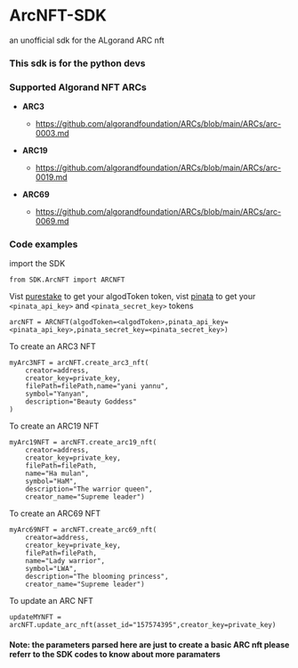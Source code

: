# ArcNFT-SDK
an unofficial sdk for the ALgorand ARC nft

### This sdk is for the python devs


### Supported Algorand NFT ARCs

- **ARC3**
  - <https://github.com/algorandfoundation/ARCs/blob/main/ARCs/arc-0003.md>

- **ARC19**
  - <https://github.com/algorandfoundation/ARCs/blob/main/ARCs/arc-0019.md>

- **ARC69**
  - <https://github.com/algorandfoundation/ARCs/blob/main/ARCs/arc-0069.md>

### Code examples

import the SDK
```
from SDK.ArcNFT import ARCNFT
```


Vist [purestake](https://developer.purestake.io/)  to get your algodToken token,
vist [pinata](https://app.pinata.cloud/keys)  to get your ```<pinata_api_key>``` and ```<pinata_secret_key>``` tokens
```
arcNFT = ARCNFT(algodToken=<algodToken>,pinata_api_key=<pinata_api_key>,pinata_secret_key=<pinata_secret_key>)
```


To create an ARC3 NFT

```
myArc3NFT = arcNFT.create_arc3_nft(
    creator=address,
    creator_key=private_key,
    filePath=filePath,name="yani yannu",
    symbol="Yanyan",
    description="Beauty Goddess"
)
```

To create an ARC19 NFT

```
myArc19NFT = arcNFT.create_arc19_nft(
    creator=address,
    creator_key=private_key,
    filePath=filePath,
    name="Ha mulan",
    symbol="HaM",
    description="The warrior queen",
    creator_name="Supreme leader")
```

To create an ARC69 NFT

```
myArc69NFT = arcNFT.create_arc69_nft(
    creator=address,
    creator_key=private_key,
    filePath=filePath,
    name="Lady warrior",
    symbol="LWA",
    description="The blooming princess",
    creator_name="Supreme leader")
```



To update an ARC NFT

```
updateMYNFT = arcNFT.update_arc_nft(asset_id="157574395",creator_key=private_key)
```

#### Note: the parameters parsed here are just to create a basic ARC nft please referr to the SDK codes to know about more paramaters
